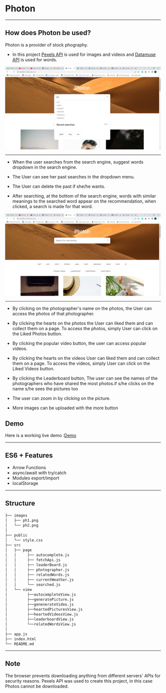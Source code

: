 # Photon

---

## How does Photon be used?

Photon is a provider of stock phography.

- In this project [Pexels API](https://www.pexels.com/api/) is used for images and videos and [Datamuse API](https://www.datamuse.com/api/) is used for words.

![Page view](./images/pt1.png)

---

- When the user searches from the search engine, suggest words dropdown in the search engine.

- The User can see her past searches in the dropdown menu.

- The User can delete the past if she/he wants.

- After searching, at the bottom of the search engine, words with similar meanings to the searched word appear on the recommendation, when clicked, a search is made for that word.

![Page view](./images/pt2.png)

---

- By clicking on the photographer's name on the photos, the User can access the photos of that photographer.

- By clicking the hearts on the photos the User can liked them and can collect them on a page. To access the photos, simply User can click on the Liked Photos button.

- By clicking the popular video button, the user can access popular videos.

- By clicking the hearts on the videos User can liked them and can collect them on a page. To access the videos, simply User can click on the Liked Videos button.

- By clicking the Leaderboard button, The user can see the names of the photographers who have shared the most photos.if s/he clicks on the name s/he sees the pictures too

- The user can zoom in by clicking on the picture.

- More images can be uploaded with the more button

## Demo

Here is a working live demo :[Demo](https://c39-hyf.herokuapp.com/)

---

## ES6 + Features

- Arrow Functions
- async/await with try/catch
- Modules export/import
- localStorage

---

## Structure

```
├── images
│   ├── ph1.png
│   └── ph2.png
│
├── public
│   └── style.css
├── src
│   ├── page
│   │     ├── autocomplete.js
│   │     ├── fetchApi.js
│   │     ├── leaderBoard.js
│   │     ├── photographer.js
│   │     ├── relatedWords.js
│   │     ├── currentWeather.js
│   │     └── searched.js
│   └── view
│         ├──autocompleteView.js
│         ├──generatePicture.js
│         ├──genenerateVideo.js
│         ├──heartedPicturesView.js
│         ├──heartedVideosView.js
│         ├──leaderboardView.js
│         └──relatedWordsView.js
│
├── app.js
├── index.html
└── README.md

```

---

## Note

The browser prevents downloading anything from different servers' APIs for security reasons. Pexels API was used to create this project, in this case Photos cannot be downloaded.
